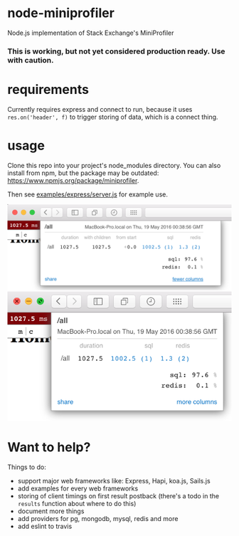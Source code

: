# node-miniprofiler

Node.js implementation of Stack Exchange's MiniProfiler

### This is working, but not yet considered production ready. Use with caution.

# requirements

Currently requires express and connect to run, because it uses `res.on('header', f)` to trigger storing of data, which is a connect thing.

# usage

Clone this repo into your project's node_modules directory. You can also install from npm, but the package may be outdated: https://www.npmjs.org/package/miniprofiler.

Then see [examples/express/server.js](/examples/express/server.js) for example use.

![](/examples/example1.png)
![](/examples/example2.png)

# Want to help?

Things to do:

- support major web frameworks like: Express, Hapi, koa.js, Sails.js
- add examples for every web frameworks
- storing of client timings on first result postback (there's a todo in the `results` function about where to do this)
- document more things
- add providers for pg, mongodb, mysql, redis and more
- add eslint to travis
